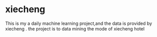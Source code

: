 # xiecheng
This is my a daily machine learning project,and the data is provided by xiecheng . the project is to data mining the mode of xiecheng hotel
